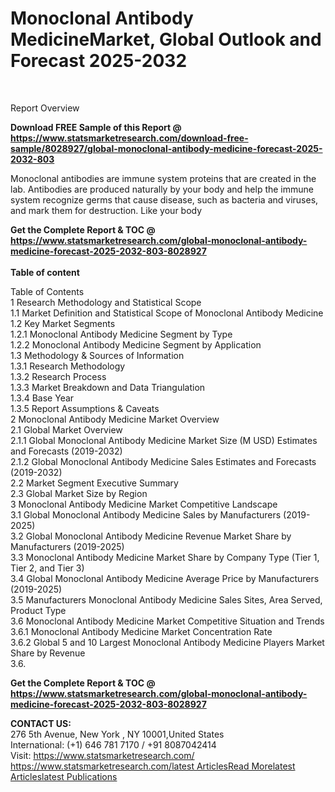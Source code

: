 <h1>Monoclonal Antibody MedicineMarket, Global Outlook and Forecast 2025-2032</h1><br/><p>Report Overview</p><p><strong>Download FREE Sample of this Report @ <a href="https://www.statsmarketresearch.com/download-free-sample/8028927/global-monoclonal-antibody-medicine-forecast-2025-2032-803">https://www.statsmarketresearch.com/download-free-sample/8028927/global-monoclonal-antibody-medicine-forecast-2025-2032-803</a></strong></p><p>Monoclonal antibodies are immune system proteins that are created in the lab. Antibodies are produced naturally by your body and help the immune system recognize germs that cause disease, such as bacteria and viruses, and mark them for destruction. Like your body</p><div><b>Get the Complete Report & TOC @ <a href="https://www.statsmarketresearch.com/global-monoclonal-antibody-medicine-forecast-2025-2032-803-8028927">https://www.statsmarketresearch.com/global-monoclonal-antibody-medicine-forecast-2025-2032-803-8028927</a></b></div><br><b>Table of content</b><p>Table of Contents<br />1 Research Methodology and Statistical Scope<br />1.1 Market Definition and Statistical Scope of Monoclonal Antibody Medicine<br />1.2 Key Market Segments<br />1.2.1 Monoclonal Antibody Medicine Segment by Type<br />1.2.2 Monoclonal Antibody Medicine Segment by Application<br />1.3 Methodology & Sources of Information<br />1.3.1 Research Methodology<br />1.3.2 Research Process<br />1.3.3 Market Breakdown and Data Triangulation<br />1.3.4 Base Year<br />1.3.5 Report Assumptions & Caveats<br />2 Monoclonal Antibody Medicine Market Overview<br />2.1 Global Market Overview<br />2.1.1 Global Monoclonal Antibody Medicine Market Size (M USD) Estimates and Forecasts (2019-2032)<br />2.1.2 Global Monoclonal Antibody Medicine Sales Estimates and Forecasts (2019-2032)<br />2.2 Market Segment Executive Summary<br />2.3 Global Market Size by Region<br />3 Monoclonal Antibody Medicine Market Competitive Landscape<br />3.1 Global Monoclonal Antibody Medicine Sales by Manufacturers (2019-2025)<br />3.2 Global Monoclonal Antibody Medicine Revenue Market Share by Manufacturers (2019-2025)<br />3.3 Monoclonal Antibody Medicine Market Share by Company Type (Tier 1, Tier 2, and Tier 3)<br />3.4 Global Monoclonal Antibody Medicine Average Price by Manufacturers (2019-2025)<br />3.5 Manufacturers Monoclonal Antibody Medicine Sales Sites, Area Served, Product Type<br />3.6 Monoclonal Antibody Medicine Market Competitive Situation and Trends<br />3.6.1 Monoclonal Antibody Medicine Market Concentration Rate<br />3.6.2 Global 5 and 10 Largest Monoclonal Antibody Medicine Players Market Share by Revenue<br />3.6.<br><div><b>Get the Complete Report & TOC @ <a href="https://www.statsmarketresearch.com/global-monoclonal-antibody-medicine-forecast-2025-2032-803-8028927">https://www.statsmarketresearch.com/global-monoclonal-antibody-medicine-forecast-2025-2032-803-8028927</a></b></div></p> <b>CONTACT US:</b><br>276 5th Avenue, New York , NY 10001,United States<br>International: (+1) 646 781 7170 / +91 8087042414<br>Visit: <a href="https://www.statsmarketresearch.com/">https://www.statsmarketresearch.com/</a><br><a href="https://gyeongbokgung.com">https://www.statsmarketresearch.com/</a><a href="https://hallyeomaritime.com">latest Articles</a><a href="https://jingwansa.com">Read More</a><a href=https://nguoiviet.jp/">latest Articles</a><a href="https://www.intelmarketresearch.com/">latest Publications</a>